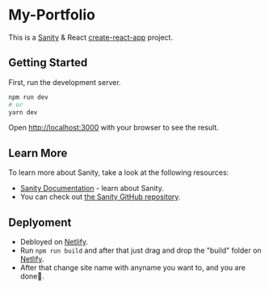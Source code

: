 # My-Portfolio

This is a [Sanity](https://www.sanity.io/)  & React [create-react-app](https://github.com/vercel/next.js/tree/canary/packages/create-next-app) project.

## Getting Started

First, run the development server.

```bash
npm run dev
# or
yarn dev
```
Open [http://localhost:3000](http://localhost:3000) with your browser to see the result.

## Learn More

To learn more about Sanity, take a look at the following resources:

- [Sanity Documentation](https://www.sanity.io/docs/getting-started-with-sanity) - learn about Sanity.
- You can check out [the Sanity GitHub repository](https://github.com/orgs/sanity-io/repositories).

## Deplyoment

- Debloyed on [Netlify](https://netlify.com/).
- Run ``` npm run build ``` and after that just drag and drop the "build" folder on [Netlify](https://netlify.com/).
- After that change site name with anyname you want to, and you are done🎊.
